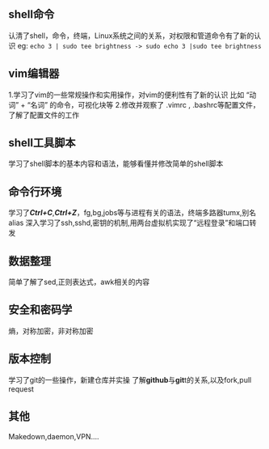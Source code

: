## shell命令 
   认清了shell，命令，终端，Linux系统之间的关系，对权限和管道命令有了新的认识
eg:
``` echo 3 | sudo tee brightness -> sudo echo 3 |sudo tee brightness ``` 
## vim编辑器
   1.学习了vim的一些常规操作和实用操作，对vim的便利性有了新的认识 
   比如 “动词” +  “名词” 的命令，可视化块等
   2.修改并观察了 .vimrc , .bashrc等配置文件，了解了配置文件的工作	 

## shell工具脚本

   学习了shell脚本的基本内容和语法，能够看懂并修改简单的shell脚本  

## 命令行环境

   学习了***Ctrl+C***,***Ctrl+Z***，fg,bg,jobs等与进程有关的语法，终端多路器tumx,别名alias
   深入学习了ssh,sshd,密钥的机制,用两台虚拟机实现了“远程登录”和端口转发

## 数据整理

   简单了解了sed,正则表达式，awk相关的内容

## 安全和密码学

   熵，对称加密，非对称加密

## 版本控制

   学习了git的一些操作，新建仓库并实操
   了解**github**与**git**t的关系,以及fork,pull request

## 其他

   Makedown,daemon,VPN....